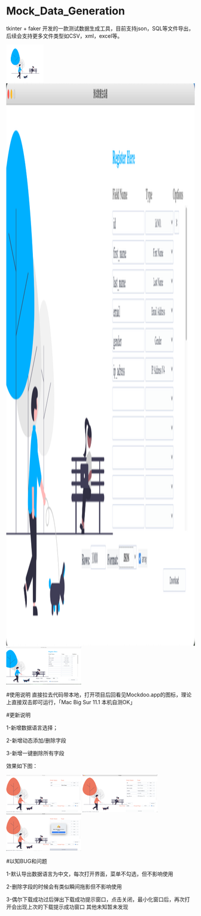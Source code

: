 # Mock_Data_Generation
tkinter + faker 开发的一款测试数据生成工具，目前支持json，SQL等文件导出，后续会支持更多文件类型如CSV，xml，excel等。

<body>
<img src="bg_image.png" alt="coffee" style="width: 100px; height: 100px">
</body>

<br>

<img src="img/menu2.JPEG" alt="coffee" style="width: 2500px; height: 1500px">

<br>

<img src="img/menu.jpg" alt="coffee" style="width: 200px; height: 100px"> 

#使用说明
直接拉去代码带本地，打开项目后回看见Mockdoo.app的图标，理论上直接双击即可运行，「Mac Big Sur 11.1 本机自测OK」

#更新说明

1-新增数据语言选择；

2-新增动态添加/删除字段

3-新增一键删除所有字段


效果如下图：

<img src="img/V2.png" alt="coffee" style="width: 200px; height: 100px">
<img src="img/V2-1.png" alt="coffee" style="width: 200px; height: 100px">
<img src="img/V2-3.png" alt="coffee" style="width: 200px; height: 100px">

#以知BUG和问题

1-默认导出数据语言为中文，每次打开界面，菜单不勾选，但不影响使用

2-删除字段的时候会有类似瞬间拖影但不影响使用

3-偶尔下载成功过后弹出下载成功提示窗口，点击关闭，最小化窗口后，再次打开会出现上次的下载提示成功窗口
其他未知暂未发现

